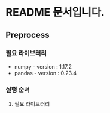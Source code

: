 
# README 문서입니다. 

## **Preprocess**

### 필요 라이브러리

* numpy - version : 1.17.2
* pandas - version : 0.23.4

### 실행 순서

1. 필요 라이브러리 

